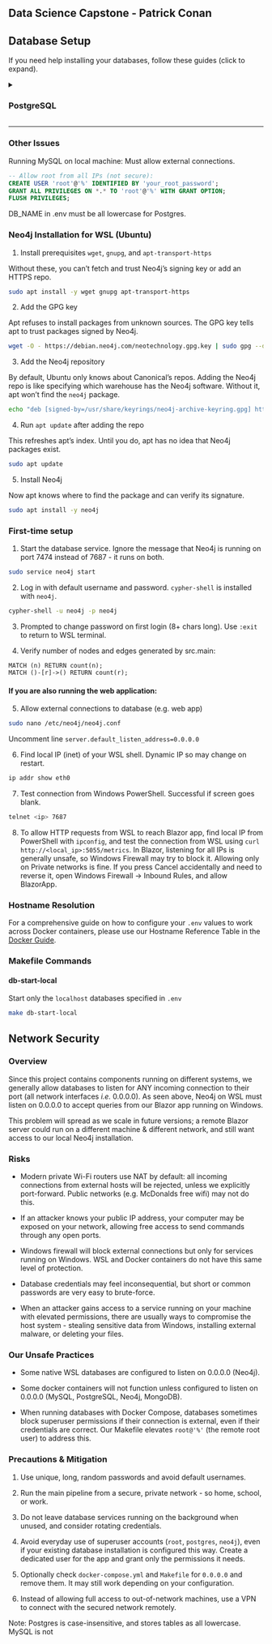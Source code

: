 
Data Science Capstone - Patrick Conan
---

## Database Setup

If you need help installing your databases, follow these guides (click to expand).

<details>
  <summary><h3>PostgreSQL</h3></summary>
  

  1. Install database engine.
```bash
sudo apt install postgresql
```
```bash
sudo -i -u postgres
psql
CREATE USER yourusername WITH PASSWORD 'yourpassword';
ALTER USER yourusername CREATEDB;
```
```bash

```

2. Start the database service.
```bash
sudo service mysql start
```
</details>

---

### Other Issues


Running MySQL on local machine: Must allow external connections.
```sql
-- Allow root from all IPs (not secure):
CREATE USER 'root'@'%' IDENTIFIED BY 'your_root_password';
GRANT ALL PRIVILEGES ON *.* TO 'root'@'%' WITH GRANT OPTION;
FLUSH PRIVILEGES;
```

DB_NAME in .env must be all lowercase for Postgres.


### Neo4j Installation for WSL (Ubuntu)

1. Install prerequisites `wget`, `gnupg`, and `apt-transport-https`

Without these, you can’t fetch and trust Neo4j’s signing key or add an HTTPS repo.

```bash
sudo apt install -y wget gnupg apt-transport-https
```

2. Add the GPG key

Apt refuses to install packages from unknown sources. The GPG key tells apt to trust packages signed by Neo4j.

```bash
wget -O - https://debian.neo4j.com/neotechnology.gpg.key | sudo gpg --dearmor -o /usr/share/keyrings/neo4j-archive-keyring.gpg
```

3. Add the Neo4j repository

By default, Ubuntu only knows about Canonical’s repos. Adding the Neo4j repo is like specifying which warehouse has the Neo4j software. Without it, apt won’t find the `neo4j` package.

```bash
echo "deb [signed-by=/usr/share/keyrings/neo4j-archive-keyring.gpg] https://debian.neo4j.com stable 5" | sudo tee /etc/apt/sources.list.d/neo4j.list
```

4. Run `apt update` after adding the repo

This refreshes apt’s index. Until you do, apt has no idea that Neo4j packages exist.

```bash
sudo apt update
```

5. Install Neo4j

Now apt knows where to find the package and can verify its signature.

```bash
sudo apt install -y neo4j
```

### First-time setup

1. Start the database service. Ignore the message that Neo4j is running on port 7474 instead of 7687 - it runs on both.

```bash
sudo service neo4j start
```

2. Log in with default username and password. `cypher-shell` is installed with `neo4j`.

```bash
cypher-shell -u neo4j -p neo4j
```

3. Prompted to change password on first login (8+ chars long). Use `:exit` to return to WSL terminal.

4. Verify number of nodes and edges generated by src.main:

```cql
MATCH (n) RETURN count(n);
MATCH ()-[r]->() RETURN count(r);
```

#### If you are also running the web application:

5. Allow external connections to database (e.g. web app)

```bash
sudo nano /etc/neo4j/neo4j.conf
```
Uncomment line `server.default_listen_address=0.0.0.0`


6. Find local IP (inet) of your WSL shell. Dynamic IP so may change on restart.

```bash
ip addr show eth0
```

7. Test connection from Windows PowerShell. Successful if screen goes blank.

```bash
telnet <ip> 7687
```

8. To allow HTTP requests from WSL to reach Blazor app, find local IP from PowerShell with `ipconfig`, and test the connection from WSL using `curl http://<local_ip>:5055/metrics`. In Blazor, listening for all IPs is generally unsafe, so Windows Firewall may try to block it. Allowing only on Private networks is fine. If you press Cancel accidentally and need to reverse it, open Windows Firewall -> Inbound Rules, and allow BlazorApp.


### Hostname Resolution

For a comprehensive guide on how to configure your `.env` values to work across Docker containers, please use our Hostname Reference Table in the [Docker Guide](docs/docker_setup.md).


### Makefile Commands

#### db-start-local
Start only the `localhost` databases specified in `.env`
```bash
make db-start-local
```


## Network Security

### Overview

Since this project contains components running on different systems, we generally allow databases to listen for ANY incoming connection to their port (all network interfaces _i.e._ 0.0.0.0). As seen above, Neo4j on WSL must listen on 0.0.0.0 to accept queries from our Blazor app running on Windows.

This problem will spread as we scale in future versions; a remote Blazor server could run on a different machine & different network, and still want access to our local Neo4j installation.

### Risks

- Modern private Wi-Fi routers use NAT by default: all incoming connections from external hosts will be rejected, unless we explicitly port-forward. Public networks (e.g. McDonalds free wifi) may not do this.

- If an attacker knows your public IP address, your computer may be exposed on your network, allowing free access to send commands through any open ports.

- Windows firewall will block external connections but only for services running on Windows. WSL and Docker containers do not have this same level of protection.

- Database credentials may feel inconsequential, but short or common passwords are very easy to brute-force.

- When an attacker gains access to a service running on your machine with elevated permissions, there are usually ways to compromise the host system - stealing sensitive data from Windows, installing external malware, or deleting your files.

### Our Unsafe Practices

- Some native WSL databases are configured to listen on 0.0.0.0 (Neo4j).

- Some docker containers will not function unless configured to listen on 0.0.0.0 (MySQL, PostgreSQL, Neo4j, MongoDB).

- When running databases with Docker Compose, databases sometimes block superuser permissions if their connection is external, even if their credentials are correct. Our Makefile elevates `root@'%'` (the remote root user) to address this.

### Precautions & Mitigation

1. Use unique, long, random passwords and avoid default usernames.

2. Run the main pipeline from a secure, private network - so home, school, or work.

3. Do not leave database services running on the background when unused, and consider rotating credentials.

4. Avoid everyday use of superuser accounts (`root`, `postgres`, `neo4j`), even if your existing database installation is configured this way. Create a dedicated user for the app and grant only the permissions it needs.

5. Optionally check `docker-compose.yml` and `Makefile` for `0.0.0.0` and remove them. It may still work depending on your configuration.

6. Instead of allowing full access to out-of-network machines, use a VPN to connect with the secured network remotely.




Note: Postgres is case-insensitive, and stores tables as all lowercase. MySQL is not
